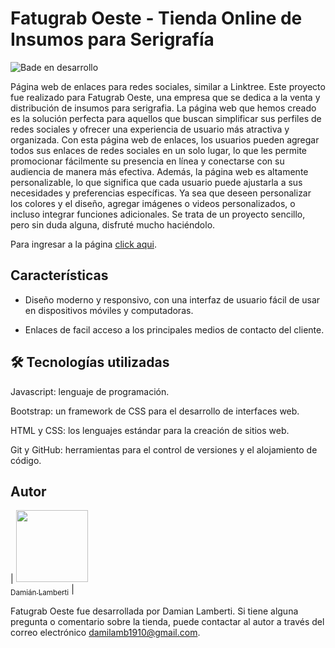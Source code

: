 # Fatugrab Oeste - Tienda Online de Insumos para Serigrafía
![Bade en desarrollo](https://img.shields.io/badge/<STATUS>-<EN%20DESAROLLO>-<green>)


Página web de enlaces para redes sociales, similar a Linktree. Este proyecto fue realizado para Fatugrab Oeste, una empresa que se dedica a la venta y distribución de insumos para serigrafia. La página web que hemos creado es la solución perfecta para aquellos que buscan simplificar sus perfiles de redes sociales y ofrecer una experiencia de usuario más atractiva y organizada. Con esta página web de enlaces, los usuarios pueden agregar todos sus enlaces de redes sociales en un solo lugar, lo que les permite promocionar fácilmente su presencia en línea y conectarse con su audiencia de manera más efectiva. Además, la página web es altamente personalizable, lo que significa que cada usuario puede ajustarla a sus necesidades y preferencias específicas. Ya sea que deseen personalizar los colores y el diseño, agregar imágenes o videos personalizados, o incluso integrar funciones adicionales. Se trata de un proyecto sencillo, pero sin duda alguna, disfruté mucho haciéndolo.

Para ingresar a la página [click aqui](https://damilamb1910.github.io/fatugrabLinks/).

## Características

* Diseño moderno y responsivo, con una interfaz de usuario fácil de usar en dispositivos móviles y computadoras.

* Enlaces de facil acceso a los principales medios de contacto del cliente.


## 🛠️ Tecnologías utilizadas

Javascript: lenguaje de programación.

Bootstrap: un framework de CSS para el desarrollo de interfaces web.

HTML y CSS: los lenguajes estándar para la creación de sitios web.

Git y GitHub: herramientas para el control de versiones y el alojamiento de código.


## Autor

| [<img src="https://avatars.githubusercontent.com/u/69870065?v=4" width=115><br><sub>Damián Lamberti</sub>](https://github.com/damilamb1910) |

Fatugrab Oeste fue desarrollada por Damian Lamberti. Si tiene alguna pregunta o comentario sobre la tienda, puede contactar al autor a través del correo electrónico damilamb1910@gmail.com.